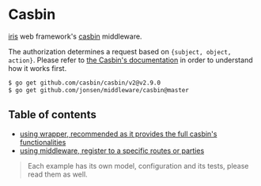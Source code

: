 # Casbin

[iris](https://github.com/kataras/iris) web framework's [casbin](https://github.com/casbin/casbin) middleware.


The authorization determines a request based on `{subject, object, action}`. Please refer to [the Casbin's documentation](https://github.com/casbin/casbin) in order to understand how it works first.

```sh
$ go get github.com/casbin/casbin/v2@v2.9.0
$ go get github.com/jonsen/middleware/casbin@master
```

## Table of contents

- [using wrapper, recommended as it provides the full casbin's functionalities](_examples/wrapper/main.go)
- [using middleware, register to a specific routes or parties](_examples/middleware/main.go)

> Each example has its own model, configuration and its tests, please read them as well.

